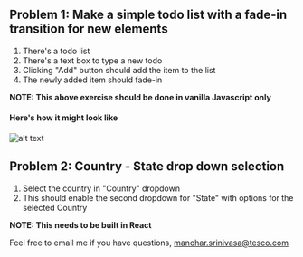 ## Problem 1: Make a simple todo list with a fade-in transition for new elements

1. There's a todo list
2. There's a text box to type a new todo
3. Clicking "Add" button should add the item to the list
4. The newly added item should fade-in

**NOTE: This above exercise should be done in vanilla Javascript only**
#### Here's how it might look like

![alt text](https://media.giphy.com/media/efUnvISecuesh2aKVB/giphy.gif )



## Problem 2: Country - State drop down selection

1. Select the country in "Country" dropdown
2. This should enable the second dropdown for "State" with options for the selected Country

**NOTE: This needs to be built in React**

Feel free to email me if you have questions, manohar.srinivasa@tesco.com
